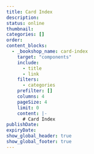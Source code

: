 ```yaml
---
title: Card Index
description:
status: online
thumbnail:
categories: []
order:
content_blocks:
  - _bookshop_name: card-index
    target: "components"
    include:
      - title
      - link
    filters:
      - categories
    prefilter: []
    columns: 4
    pageSize: 4
    limit: 0
    content: |-
      # Card Index
publishDate:
expiryDate:
show_global_header: true
show_global_footer: true
---
```

